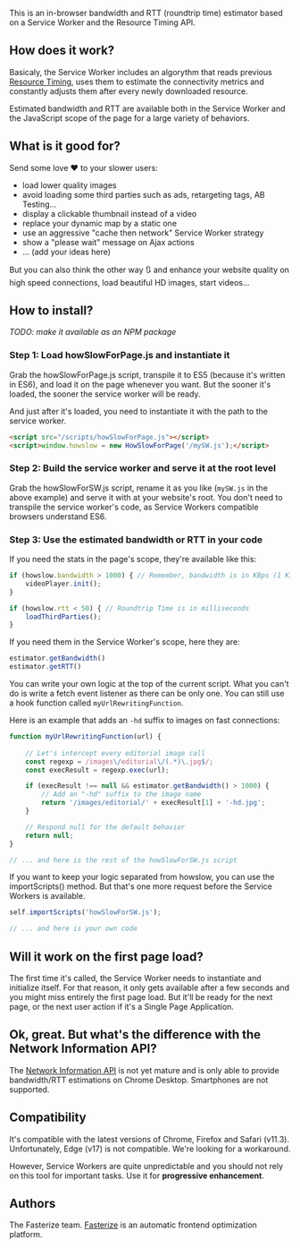 This is an in-browser bandwidth and RTT (roundtrip time) estimator based on a Service Worker and the Resource Timing API.


## How does it work?

Basicaly, the Service Worker includes an algorythm that reads previous [Resource Timing](https://developer.mozilla.org/en-US/docs/Web/API/Resource_Timing_API/Using_the_Resource_Timing_API), uses them to estimate the connectivity metrics and constantly adjusts them after every newly downloaded resource.

Estimated bandwidth and RTT are available both in the Service Worker and the JavaScript scope of the page for a large variety of behaviors.


## What is it good for?

Send some love ❤️ to your slower users:
+ load lower quality images
+ avoid loading some third parties such as ads, retargeting tags, AB Testing...
+ display a clickable thumbnail instead of a video
+ replace your dynamic map by a static one
+ use an aggressive "cache then network" Service Worker strategy
+ show a "please wait" message on Ajax actions
+ ... (add your ideas here)

But you can also think the other way 🔃 and enhance your website quality on high speed connections, load beautiful HD images, start videos...


## How to install?

*TODO: make it available as an NPM package*

### Step 1: Load howSlowForPage.js and instantiate it

Grab the howSlowForPage.js script, transpile it to ES5 (because it's written in ES6), and load it on the page whenever you want. But the sooner it's loaded, the sooner the service worker will be ready.

And just after it's loaded, you need to instantiate it with the path to the service worker.

```html
<script src="/scripts/howSlowForPage.js"></script>
<script>window.howslow = new HowSlowForPage('/mySW.js');</script>
```

### Step 2: Build the service worker and serve it at the root level

Grab the howSlowForSW.js script, rename it as you like (`mySW.js` in the above example) and serve it with at your website's root. You don't need to transpile the service worker's code, as Service Workers compatible browsers understand ES6.

### Step 3: Use the estimated bandwidth or RTT in your code

If you need the stats in the page's scope, they're available like this:

```js
if (howslow.bandwidth > 1000) { // Remember, bandwidth is in KBps (1 Kilo Bytes = 8 Kilo bits)
    videoPlayer.init();
}

if (howslow.rtt < 50) { // Roundtrip Time is in milliseconds
    loadThirdParties();
}
```

If you need them in the Service Worker's scope, here they are:

```js
estimator.getBandwidth()
estimator.getRTT()
```

You can write your own logic at the top of the current script. What you can't do is write a fetch event listener as there can be only one. You can still use a hook function called  `myUrlRewritingFunction`.

Here is an example that adds an `-hd` suffix to images on fast connections:

```js
function myUrlRewritingFunction(url) {
    
    // Let's intercept every editorial image call
    const regexp = /images\/editorial\/(.*)\.jpg$/;
    const execResult = regexp.exec(url);

    if (execResult !== null && estimator.getBandwidth() > 1000) {
        // Add an "-hd" suffix to the image name
        return '/images/editorial/' + execResult[1] + '-hd.jpg';
    }

    // Respond null for the default behavior
    return null;
}

// ... and here is the rest of the howSlowForSW.js script
```

If you want to keep your logic separated from howslow, you can use the importScripts() method. But that's one more request before the Service Workers is available.

```js
self.importScripts('howSlowForSW.js');

// ... and here is your own code
```


## Will it work on the first page load?

The first time it's called, the Service Worker needs to instantiate and initialize itself. For that reason, it only gets available after a few seconds and you might miss entirely the first page load. But it'll be ready for the next page, or the next user action if it's a Single Page Application.


## Ok, great. But what's the difference with the Network Information API?

The [Network Information API](https://developer.mozilla.org/en-US/docs/Web/API/NetworkInformation) is not yet mature and is only able to provide bandwidth/RTT estimations on Chrome Desktop. Smartphones are not supported.


## Compatibility

It's compatible with the latest versions of Chrome, Firefox and Safari (v11.3). Unfortunately, Edge (v17) is not compatible. We're looking for a workaround.

However, Service Workers are quite unpredictable and you should not rely on this tool for important tasks. Use it for **progressive enhancement**.


## Authors

The Fasterize team. [Fasterize](https://www.fasterize.com) is an automatic frontend optimization platform. 

